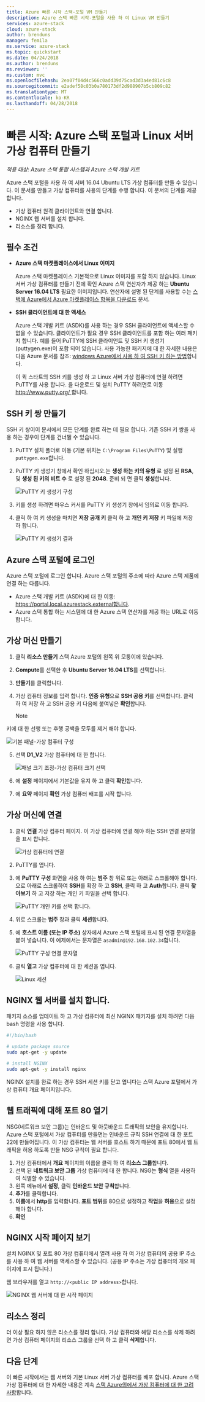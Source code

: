 ```yaml
---
title: Azure 빠른 시작 스택-포털 VM 만들기
description: Azure 스택 빠른 시작-포털을 사용 하 여 Linux VM 만들기
services: azure-stack
cloud: azure-stack
author: brenduns
manager: femila
ms.service: azure-stack
ms.topic: quickstart
ms.date: 04/24/2018
ms.author: brenduns
ms.reviewer: ''
ms.custom: mvc
ms.openlocfilehash: 2ea07f04d4c566c0add39d75cad3d3a4ed81c6c8
ms.sourcegitcommit: e2adef58c03b0a780173df2d988907b5cb809c82
ms.translationtype: MT
ms.contentlocale: ko-KR
ms.lasthandoff: 04/28/2018
---
```

# <a name="quickstart-create-a-linux-server-virtual-machine-with-the-azure-stack-portal"></a>빠른 시작: Azure 스택 포털과 Linux 서버 가상 컴퓨터 만들기

*적용 대상: Azure 스택 통합 시스템과 Azure 스택 개발 키트*

Azure 스택 포털을 사용 하 여 서버 16.04 Ubuntu LTS 가상 컴퓨터를 만들 수 있습니다. 이 문서를 만들고 가상 컴퓨터를 사용의 단계를 수행 합니다. 이 문서의 단계를 제공합니다.

* 가상 컴퓨터 원격 클라이언트와 연결 합니다.
* NGINX 웹 서버를 설치 합니다.
* 리소스를 정리 합니다.

## <a name="prerequisites"></a>필수 조건

* **Azure 스택 마켓플레이스에서 Linux 이미지**

   Azure 스택 마켓플레이스 기본적으로 Linux 이미지를 포함 하지 않습니다. Linux 서버 가상 컴퓨터를 만들기 전에 확인 Azure 스택 연산자가 제공 하는 **Ubuntu Server 16.04 LTS** 필요한 이미지입니다. 연산자에 설명 된 단계를 사용할 수는 [스택에 Azure에서 Azure 마켓플레이스 항목을 다운로드](../azure-stack-download-azure-marketplace-item.md) 문서.

* **SSH 클라이언트에 대 한 액세스**

   Azure 스택 개발 키트 (ASDK)를 사용 하는 경우 SSH 클라이언트에 액세스할 수 없을 수 있습니다. 클라이언트가 필요 경우 SSH 클라이언트를 포함 하는 여러 패키지 합니다. 예를 들어 PuTTY에 SSH 클라이언트 및 SSH 키 생성기 (puttygen.exe)이 포함 되어 있습니다. 사용 가능한 패키지에 대 한 자세한 내용은 다음 Azure 문서를 참조: [windows Azure에서 사용 하 여 SSH 키 하는 방법](https://docs.microsoft.com/azure/virtual-machines/linux/ssh-from-windows#windows-packages-and-ssh-clients)합니다.

   이 퀵 스타트의 SSH 키를 생성 하 고 Linux 서버 가상 컴퓨터에 연결 하려면 PuTTY를 사용 합니다. 을 다운로드 및 설치 PuTTY 하려면로 이동 [ http://www.putty.org/ ](http://www.putty.org)합니다.

## <a name="create-an-ssh-key-pair"></a>SSH 키 쌍 만들기

SSH 키 쌍이이 문서에서 모든 단계를 완료 하는 데 필요 합니다. 기존 SSH 키 쌍을 사용 하는 경우이 단계를 건너뛸 수 있습니다.

1. PuTTY 설치 폴더로 이동 (기본 위치는 ```C:\Program Files\PuTTY```) 및 실행 ```puttygen.exe```합니다.
2. PuTTY 키 생성기 창에서 확인 하십시오.는 **생성 하는 키의 유형** 로 설정 된 **RSA**, 및 **생성 된 키의 비트 수** 로 설정 된 **2048**. 준비 되 면 클릭 **생성**합니다.

   ![PuTTY 키 생성기 구성](media/azure-stack-quick-linux-portal/Putty01.PNG)

3. 키를 생성 하려면 마우스 커서를 PuTTY 키 생성기 창에서 임의로 이동 합니다.
4. 클릭 하 여 키 생성을 마치면 **저장 공개 키** 클릭 하 고 **개인 키 저장** 키 파일에 저장 하 합니다.

   ![PuTTY 키 생성기 결과](media/azure-stack-quick-linux-portal/Putty02.PNG)

## <a name="sign-in-to-the-azure-stack-portal"></a>Azure 스택 포털에 로그인

Azure 스택 포털에 로그인 합니다. Azure 스택 포털의 주소에 따라 Azure 스택 제품에 연결 하는 다릅니다.

* Azure 스택 개발 키트 (ASDK)에 대 한 이동: https://portal.local.azurestack.external합니다.
* Azure 스택 통합 하는 시스템에 대 한 Azure 스택 연산자를 제공 하는 URL로 이동 합니다.

## <a name="create-the-virtual-machine"></a>가상 머신 만들기

1. 클릭 **리소스 만들기** 스택 Azure 포털의 왼쪽 위 모퉁이에 있습니다.

2. **Compute**를 선택한 후 **Ubuntu Server 16.04 LTS**를 선택합니다.
3. **만들기**를 클릭합니다.

4. 가상 컴퓨터 정보를 입력 합니다. **인증 유형**으로 **SSH 공용 키**를 선택합니다. 클릭 하 여 저장 하 고 SSH 공용 키 다음에 붙여넣은 **확인**합니다.

   >[!NOTE]
 키에 대 한 선행 또는 후행 공백을 모두를 제거 해야 합니다.

   ![기본 패널-가상 컴퓨터 구성](media/azure-stack-quick-linux-portal/linux-01.PNG)

5. 선택 **D1_V2** 가상 컴퓨터에 대 한 합니다.

   ![패널 크기 조정-가상 컴퓨터 크기 선택](media/azure-stack-quick-linux-portal/linux-02.PNG)

6. 에 **설정** 페이지에서 기본값을 유지 하 고 클릭 **확인**합니다.

7. 에 **요약** 페이지 **확인** 가상 컴퓨터 배포를 시작 합니다.

## <a name="connect-to-the-virtual-machine"></a>가상 머신에 연결

1. 클릭 **연결** 가상 컴퓨터 페이지. 이 가상 컴퓨터에 연결 해야 하는 SSH 연결 문자열을 표시 합니다.

   ![가상 컴퓨터에 연결](media/azure-stack-quick-linux-portal/linux-03.PNG)

2. PuTTY를 엽니다.
3. 에 **PuTTY 구성** 화면을 사용 하 여는 **범주** 창 위로 또는 아래로 스크롤해야 합니다. 으로 아래로 스크롤하여 **SSH**를 확장 하 고 **SSH**, 클릭 하 고 **Auth**합니다. 클릭 **찾아보기** 하 고 저장 하는 개인 키 파일을 선택 합니다.

   ![PuTTY 개인 키를 선택 합니다.](media/azure-stack-quick-linux-portal/Putty03.PNG)

4. 위로 스크롤는 **범주** 창과 클릭 **세션**합니다.
5. 에 **호스트 이름 (또는 IP 주소)** 상자에서 Azure 스택 포털에 표시 된 연결 문자열을 붙여 넣습니다. 이 예제에서는 문자열은 ```asadmin@192.168.102.34```합니다.

   ![PuTTY 구성 연결 문자열](media/azure-stack-quick-linux-portal/Putty04.PNG)

6. 클릭 **열고** 가상 컴퓨터에 대 한 세션을 엽니다.

   ![Linux 세션](media/azure-stack-quick-linux-portal/Putty05.PNG)

## <a name="install-the-nginx-web-server"></a>NGINX 웹 서버를 설치 합니다.

패키지 소스를 업데이트 하 고 가상 컴퓨터에 최신 NGINX 패키지를 설치 하려면 다음 bash 명령을 사용 합니다.

```bash
#!/bin/bash

# update package source
sudo apt-get -y update

# install NGINX
sudo apt-get -y install nginx
```

NGINX 설치를 완료 하는 경우 SSH 세션 키를 닫고 엽니다는 스택 Azure 포털에서 가상 컴퓨터 개요 페이지입니다.

## <a name="open-port-80-for-web-traffic"></a>웹 트래픽에 대해 포트 80 열기

NSG(네트워크 보안 그룹)는 인바운드 및 아웃바운드 트래픽의 보안을 유지합니다. Azure 스택 포털에서 가상 컴퓨터를 만들면는 인바운드 규칙 SSH 연결에 대 한 포트 22에 만들어집니다. 이 가상 컴퓨터는 웹 서버를 호스트 하기 때문에 포트 80에서 웹 트래픽을 허용 하도록 만들 NSG 규칙이 필요 합니다.

1. 가상 컴퓨터에서 **개요** 페이지의 이름을 클릭 하 여 **리소스 그룹**합니다.
2. 선택 된 **네트워크 보안 그룹** 가상 컴퓨터에 대 한 합니다. NSG는 **형식** 열을 사용하여 식별할 수 있습니다.
3. 왼쪽 메뉴에서 **설정**, 클릭 **인바운드 보안 규칙**합니다.
4. **추가**를 클릭합니다.
5. **이름**에서 **http**를 입력합니다. **포트 범위**를 80으로 설정하고 **작업**을 **허용**으로 설정해야 합니다.
6. **확인**

## <a name="view-the-nginx-welcome-page"></a>NGINX 시작 페이지 보기

설치 NGINX 및 포트 80 가상 컴퓨터에서 열려 사용 하 여 가상 컴퓨터의 공용 IP 주소를 사용 하 여 웹 서버를 액세스할 수 있습니다. (공용 IP 주소는 가상 컴퓨터의 개요 페이지에 표시 됩니다.)

웹 브라우저를 열고 ```http://<public IP address>```합니다.

![NGINX 웹 서버에 대 한 시작 페이지](media/azure-stack-quick-linux-portal/linux-04.PNG)

## <a name="clean-up-resources"></a>리소스 정리

더 이상 필요 하지 않은 리소스를 정리 합니다. 가상 컴퓨터와 해당 리소스를 삭제 하려면 가상 컴퓨터 페이지의 리소스 그룹을 선택 하 고 클릭 **삭제**합니다.

## <a name="next-steps"></a>다음 단계

이 빠른 시작에서는 웹 서버와 기본 Linux 서버 가상 컴퓨터를 배포 합니다. Azure 스택 가상 컴퓨터에 대 한 자세한 내용은 계속 [스택 Azure의에서 가상 컴퓨터에 대 한 고려 사항](azure-stack-vm-considerations.md)합니다.
